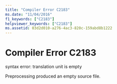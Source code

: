 ```yaml
---
title: "Compiler Error C2183"
ms.date: "11/04/2016"
f1_keywords: ["C2183"]
helpviewer_keywords: ["C2183"]
ms.assetid: 03d2d010-a276-4ac3-820c-159abd8b1222
---
```

# Compiler Error C2183

syntax error: translation unit is empty

Preprocessing produced an empty source file.